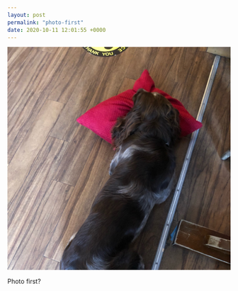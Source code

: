 ```yaml
---
layout: post
permalink: "photo-first"
date: 2020-10-11 12:01:55 +0000
---
```

![](/images/image.jpg)
  
Photo first?

